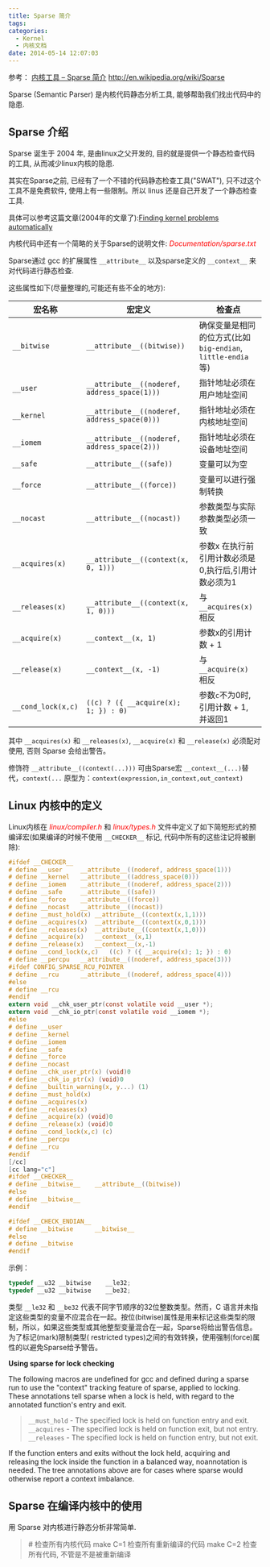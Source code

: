 ```yaml
---
title: Sparse 简介
tags:
categories:
  - Kernel
  - 内核文档
date: 2014-05-14 12:07:03
---
```


参考：
[内核工具 – Sparse 简介](http://www.cnblogs.com/wang_yb/p/3575039.html)
<http://en.wikipedia.org/wiki/Sparse>

Sparse (Semantic Parser) 是内核代码静态分析工具, 能够帮助我们找出代码中的隐患.
<!--more-->

## Sparse 介绍

Sparse 诞生于 2004 年, 是由linux之父开发的, 目的就是提供一个静态检查代码的工具, 从而减少linux内核的隐患.

其实在Sparse之前, 已经有了一个不错的代码静态检查工具("SWAT"), 只不过这个工具不是免费软件, 使用上有一些限制。所以 linus 还是自己开发了一个静态检查工具.

具体可以参考这篇文章(2004年的文章了):[Finding kernel problems automatically](http://lwn.net/Articles/87538/)

内核代码中还有一个简略的关于Sparse的说明文件: <span style="color:red;">_Documentation/sparse.txt_</span>

Sparse通过 gcc 的扩展属性 `__attribute__` 以及sparse定义的 `__context__` 来对代码进行静态检查.

这些属性如下(尽量整理的,可能还有些不全的地方):

| 宏名称 | 宏定义 | 检查点 |
|--------|--------|--------|
| `__bitwise` | `__attribute__((bitwise))` | 确保变量是相同的位方式(比如 `big-endian`, `little-endia`等) |
| `__user` | `__attribute__((noderef, address_space(1)))` | 指针地址必须在用户地址空间 |
| `__kernel` | `__attribute__((noderef, address_space(0)))` | 指针地址必须在内核地址空间 |
| `__iomem` | `__attribute__((noderef, address_space(2)))` | 指针地址必须在设备地址空间 |
| `__safe` | `__attribute__((safe))` | 变量可以为空 |
| `__force` | `__attribute__((force))` | 变量可以进行强制转换 |
| `__nocast` | `__attribute__((nocast))` | 参数类型与实际参数类型必须一致 |
| `__acquires(x)` | `__attribute__((context(x, 0, 1)))` | 参数x 在执行前引用计数必须是0,执行后,引用计数必须为1 |
| `__releases(x)` | `__attribute__((context(x, 1, 0)))` | 与 `__acquires(x)` 相反 |
| `__acquire(x)` | `__context__(x, 1)` | 参数x的引用计数 + 1 |
| `__release(x)` | `__context__(x, -1)` | 与 `__acquire(x)` 相反 |
| `__cond_lock(x,c)` | `((c) ? ({ __acquire(x); 1; }) : 0)` | 参数`c`不为0时,引用计数 + 1, 并返回1 |

其中 `__acquires(x)` 和 `__releases(x)`, `__acquire(x)` 和 `__release(x)` 必须配对使用, 否则 Sparse 会给出警告。

修饰符 `__attribute__((context(...)))` 可由Sparse宏 `__context__(...)`替代，`context(...` 原型为：`context(expression,in_context,out_context)`

## Linux 内核中的定义

Linux内核在 <span style="color:red;">_linux/compiler.h_</span> 和 <span style="color:red;">_linux/types.h_</span> 文件中定义了如下简短形式的预编译宏(如果编译的时候不使用 `__CHECKER__` 标记, 代码中所有的这些注记将被删除):
```c
#ifdef __CHECKER__
# define __user		__attribute__((noderef, address_space(1)))
# define __kernel	__attribute__((address_space(0)))
# define __iomem	__attribute__((noderef, address_space(2)))
# define __safe		__attribute__((safe))
# define __force	__attribute__((force))
# define __nocast	__attribute__((nocast))
# define __must_hold(x)	__attribute__((context(x,1,1)))
# define __acquires(x)	__attribute__((context(x,0,1)))
# define __releases(x)	__attribute__((context(x,1,0)))
# define __acquire(x)	__context__(x,1)
# define __release(x)	__context__(x,-1)
# define __cond_lock(x,c)	((c) ? ({ __acquire(x); 1; }) : 0)
# define __percpu	__attribute__((noderef, address_space(3)))
#ifdef CONFIG_SPARSE_RCU_POINTER
# define __rcu		__attribute__((noderef, address_space(4)))
#else
# define __rcu
#endif
extern void __chk_user_ptr(const volatile void __user *);
extern void __chk_io_ptr(const volatile void __iomem *);
#else
# define __user
# define __kernel
# define __iomem
# define __safe
# define __force
# define __nocast
# define __chk_user_ptr(x) (void)0
# define __chk_io_ptr(x) (void)0
# define __builtin_warning(x, y...) (1)
# define __must_hold(x)
# define __acquires(x)
# define __releases(x)
# define __acquire(x) (void)0
# define __release(x) (void)0
# define __cond_lock(x,c) (c)
# define __percpu
# define __rcu
#endif
[/cc]
[cc lang="c"]
#ifdef __CHECKER__
# define __bitwise__    __attribute__((bitwise))
#else
# define __bitwise__
#endif

#ifdef __CHECK_ENDIAN__
# define __bitwise      __bitwise__
#else
# define __bitwise
#endif
```

示例：
```c
typedef __u32 __bitwise    __le32;
typedef __u32 __bitwise    __be32;
```
类型 `__le32` 和 `__be32` 代表不同字节顺序的32位整数类型。然而，C 语言并未指定这些类型的变量不应混合在一起。按位(bitwise)属性是用来标记这些类型的限制，所以，如果这些类型或其他整型变量混合在一起，Sparse将给出警告信息。
为了标记(mark)限制类型( restricted types)之间的有效转换，使用强制(force)属性的以避免Sparse给予警告。

**Using sparse for lock checking**

The following macros are undefined for gcc and defined during a sparse run to use the "context" tracking feature of sparse, applied to locking. These annotations tell sparse when a lock is held, with regard to the annotated function's entry and exit.

> `__must_hold` - The specified lock is held on function entry and exit.
> `__acquires` - The specified lock is held on function exit, but not entry.
> `__releases` - The specified lock is held on function entry, but not exit.

If the function enters and exits without the lock held, acquiring and releasing the lock inside the function in a balanced way, noannotation is needed. The tree annotations above are for cases where sparse would otherwise report a context imbalance.

## Sparse 在编译内核中的使用

用 Sparse 对内核进行静态分析非常简单.

> \# 检查所有内核代码
> make C=1 检查所有重新编译的代码
> make C=2 检查所有代码, 不管是不是被重新编译
